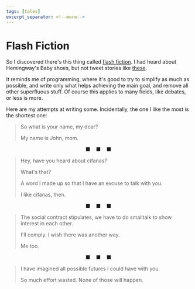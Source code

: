 ```yaml
---
tags: [tales]
excerpt_separator: <!--more-->
---
```


# Flash Fiction

So I discovered there's this thing called
[flash fiction](https://en.wikipedia.org/wiki/Flash_fiction).
I had heard about Hemingway's Baby shoes,
but not tweet stories like [these](https://x.com/ASmallFiction).

It reminds me of programming, where it's good to try to simplify as much as possible,
and write only what helps achieving the main goal, and remove all other superfluous stuff.
Of course this applies to many fields, like debates, or  less is more.

Here are my attempts at writing some. Incidentally, the one I like the most is the shortest one:

> So what is your name, my dear?
> 
> My name is John, mom.

<!--more-->

<p style="text-align:center;white-space: break-spaces;">■    ■    ■</p>

> Hey, have you heard about cifanas?
> 
> What's that?
> 
> A word I made up so that I have an excuse to talk with you.
> 
> I like cifanas, then.

<p style="text-align:center;white-space: break-spaces;">■    ■    ■</p>

> The social contract stipulates, we have to do smalltalk to show interest in each other.
> 
> I'll comply. I wish there was another way.
> 
> Me too.

<p style="text-align:center;white-space: break-spaces;">■    ■    ■</p>

> I have imagined all possible futures I could have with you.
> 
> So much effort wasted. None of those will happen.









